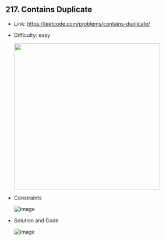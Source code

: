 ## 217. Contains Duplicate

* Link: https://leetcode.com/problems/contains-duplicate/
* Difficulty: easy

  <img src="https://github.com/user-attachments/assets/2a7bff82-be88-4309-a89b-9886a50f9524" width="400" />
* Constraints

  ![image](https://github.com/user-attachments/assets/ed6bf25b-b785-4453-85c6-fe690cfccfc7)

  
* Solution and Code

  ![image](https://github.com/user-attachments/assets/e3a588b3-13aa-4ab5-a660-8a2b7bef92cf)

